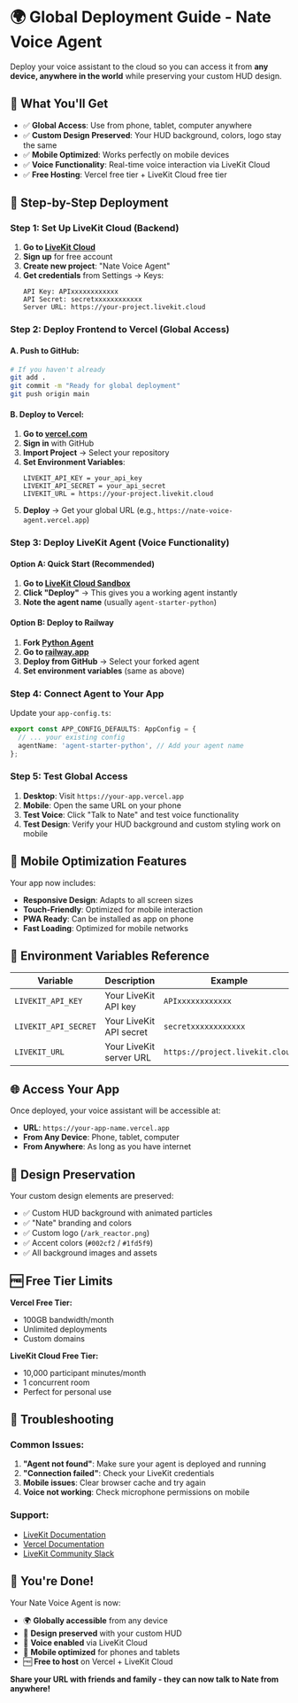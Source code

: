 # 🌍 Global Deployment Guide - Nate Voice Agent

Deploy your voice assistant to the cloud so you can access it from **any device, anywhere in the world** while preserving your custom HUD design.

## 🎯 What You'll Get

- ✅ **Global Access**: Use from phone, tablet, computer anywhere
- ✅ **Custom Design Preserved**: Your HUD background, colors, logo stay the same
- ✅ **Mobile Optimized**: Works perfectly on mobile devices
- ✅ **Voice Functionality**: Real-time voice interaction via LiveKit Cloud
- ✅ **Free Hosting**: Vercel free tier + LiveKit Cloud free tier

## 🚀 Step-by-Step Deployment

### Step 1: Set Up LiveKit Cloud (Backend)

1. **Go to [LiveKit Cloud](https://cloud.livekit.io/)**
2. **Sign up** for free account
3. **Create new project**: "Nate Voice Agent"
4. **Get credentials** from Settings → Keys:
   ```
   API Key: APIxxxxxxxxxxxx
   API Secret: secretxxxxxxxxxxxx  
   Server URL: https://your-project.livekit.cloud
   ```

### Step 2: Deploy Frontend to Vercel (Global Access)

#### A. Push to GitHub:
```bash
# If you haven't already
git add .
git commit -m "Ready for global deployment"
git push origin main
```

#### B. Deploy to Vercel:
1. **Go to [vercel.com](https://vercel.com)**
2. **Sign in** with GitHub
3. **Import Project** → Select your repository
4. **Set Environment Variables**:
   ```
   LIVEKIT_API_KEY = your_api_key
   LIVEKIT_API_SECRET = your_api_secret
   LIVEKIT_URL = https://your-project.livekit.cloud
   ```
5. **Deploy** → Get your global URL (e.g., `https://nate-voice-agent.vercel.app`)

### Step 3: Deploy LiveKit Agent (Voice Functionality)

#### Option A: Quick Start (Recommended)
1. **Go to [LiveKit Cloud Sandbox](https://cloud.livekit.io/projects/p_/sandbox/templates/agent-starter-python)**
2. **Click "Deploy"** → This gives you a working agent instantly
3. **Note the agent name** (usually `agent-starter-python`)

#### Option B: Deploy to Railway
1. **Fork [Python Agent](https://github.com/livekit-examples/agent-starter-python)**
2. **Go to [railway.app](https://railway.app)**
3. **Deploy from GitHub** → Select your forked agent
4. **Set environment variables** (same as above)

### Step 4: Connect Agent to Your App

Update your `app-config.ts`:
```typescript
export const APP_CONFIG_DEFAULTS: AppConfig = {
  // ... your existing config
  agentName: 'agent-starter-python', // Add your agent name
};
```

### Step 5: Test Global Access

1. **Desktop**: Visit `https://your-app.vercel.app`
2. **Mobile**: Open the same URL on your phone
3. **Test Voice**: Click "Talk to Nate" and test voice functionality
4. **Test Design**: Verify your HUD background and custom styling work on mobile

## 📱 Mobile Optimization Features

Your app now includes:
- **Responsive Design**: Adapts to all screen sizes
- **Touch-Friendly**: Optimized for mobile interaction
- **PWA Ready**: Can be installed as app on phone
- **Fast Loading**: Optimized for mobile networks

## 🔧 Environment Variables Reference

| Variable | Description | Example |
|----------|-------------|---------|
| `LIVEKIT_API_KEY` | Your LiveKit API key | `APIxxxxxxxxxxxx` |
| `LIVEKIT_API_SECRET` | Your LiveKit API secret | `secretxxxxxxxxxxxx` |
| `LIVEKIT_URL` | Your LiveKit server URL | `https://project.livekit.cloud` |

## 🌐 Access Your App

Once deployed, your voice assistant will be accessible at:
- **URL**: `https://your-app-name.vercel.app`
- **From Any Device**: Phone, tablet, computer
- **From Anywhere**: As long as you have internet

## 🎨 Design Preservation

Your custom design elements are preserved:
- ✅ Custom HUD background with animated particles
- ✅ "Nate" branding and colors
- ✅ Custom logo (`/ark_reactor.png`)
- ✅ Accent colors (`#002cf2` / `#1fd5f9`)
- ✅ All background images and assets

## 🆓 Free Tier Limits

**Vercel Free Tier:**
- 100GB bandwidth/month
- Unlimited deployments
- Custom domains

**LiveKit Cloud Free Tier:**
- 10,000 participant minutes/month
- 1 concurrent room
- Perfect for personal use

## 🚨 Troubleshooting

### Common Issues:

1. **"Agent not found"**: Make sure your agent is deployed and running
2. **"Connection failed"**: Check your LiveKit credentials
3. **Mobile issues**: Clear browser cache and try again
4. **Voice not working**: Check microphone permissions on mobile

### Support:
- [LiveKit Documentation](https://docs.livekit.io/)
- [Vercel Documentation](https://vercel.com/docs)
- [LiveKit Community Slack](https://livekit.io/join-slack)

## 🎉 You're Done!

Your Nate Voice Agent is now:
- 🌍 **Globally accessible** from any device
- 🎨 **Design preserved** with your custom HUD
- 🎤 **Voice enabled** via LiveKit Cloud
- 📱 **Mobile optimized** for phones and tablets
- 🆓 **Free to host** on Vercel + LiveKit Cloud

**Share your URL with friends and family - they can now talk to Nate from anywhere!**
